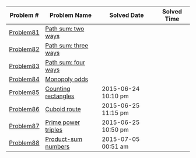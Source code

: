 |   Problem #   | Problem Name  |  Solved Date  |  Solved Time  |
| ------------- | ------------- | ------------- | ------------- |
|   [Problem81](https://github.com/tiger1993118/ProjectEuler/blob/master/ProjectEuler/src/Problem81to90/Problem81.java)   | [Path sum: two ways](https://projecteuler.net/problem=81)  |||
|   [Problem82](https://github.com/tiger1993118/ProjectEuler/blob/master/ProjectEuler/src/Problem81to90/Problem82.java)   | [Path sum: three ways](https://projecteuler.net/problem=82)  |||
|   [Problem83](https://github.com/tiger1993118/ProjectEuler/blob/master/ProjectEuler/src/Problem81to90/Problem83.java)   | [Path sum: four ways](https://projecteuler.net/problem=83)  |||
|   [Problem84](https://github.com/tiger1993118/ProjectEuler/blob/master/ProjectEuler/src/Problem81to90/Problem84.java)   | [Monopoly odds](https://projecteuler.net/problem=84)  |||
|   [Problem85](https://github.com/tiger1993118/ProjectEuler/blob/master/ProjectEuler/src/Problem81to90/Problem85.java)   | [Counting rectangles](https://projecteuler.net/problem=85)  |2015-06-24 10:10 pm||
|   [Problem86](https://github.com/tiger1993118/ProjectEuler/blob/master/ProjectEuler/src/Problem81to90/Problem86.java)   | [Cuboid route](https://projecteuler.net/problem=86)  |2015-06-25 11:15 pm||
|   [Problem87](https://github.com/tiger1993118/ProjectEuler/blob/master/ProjectEuler/src/Problem81to90/Problem87.java)   | [Prime power triples](https://projecteuler.net/problem=87)  |2015-06-25 10:50 pm||
|   [Problem88](https://github.com/tiger1993118/ProjectEuler/blob/master/ProjectEuler/src/Problem81to90/Problem88.java)   | [Product-sum numbers](https://projecteuler.net/problem=88)  |2015-07-05 00:51 am||
